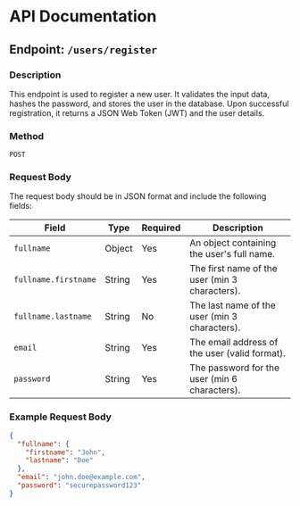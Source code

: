 # API Documentation

## Endpoint: `/users/register`

### Description
This endpoint is used to register a new user. It validates the input data, hashes the password, and stores the user in the database. Upon successful registration, it returns a JSON Web Token (JWT) and the user details.

### Method
`POST`

### Request Body
The request body should be in JSON format and include the following fields:

| Field             | Type   | Required | Description                                   |
|--------------------|--------|----------|-----------------------------------------------|
| `fullname`         | Object | Yes      | An object containing the user's full name.    |
| `fullname.firstname` | String | Yes      | The first name of the user (min 3 characters). |
| `fullname.lastname`  | String | No       | The last name of the user (min 3 characters).  |
| `email`            | String | Yes      | The email address of the user (valid format). |
| `password`         | String | Yes      | The password for the user (min 6 characters). |

### Example Request Body
```json
{
  "fullname": {
    "firstname": "John",
    "lastname": "Doe"
  },
  "email": "john.doe@example.com",
  "password": "securepassword123"
}